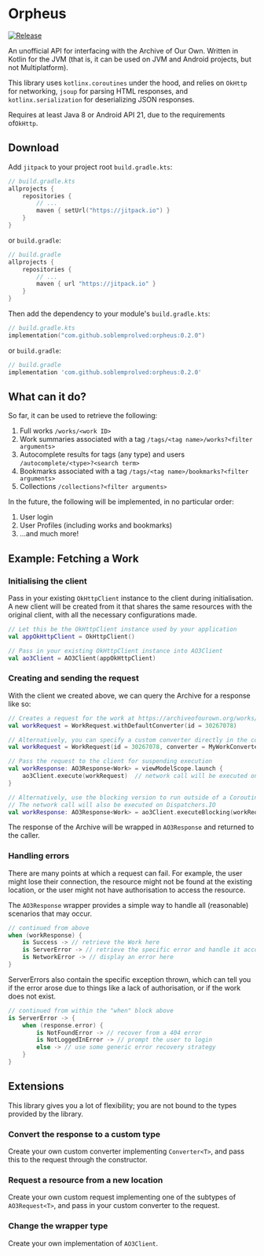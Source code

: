 # Orpheus

[![Release](https://jitpack.io/v/soblemprolved/orpheus.svg)](https://jitpack.io/#soblemprolved/orpheus)

An unofficial API for interfacing with the Archive of Our Own. Written in Kotlin
for the JVM (that is, it can be used on JVM and Android projects, but not
Multiplatform).

This library uses `kotlinx.coroutines` under the hood, and relies on `OkHttp`
for networking, `jsoup` for parsing HTML responses, and `kotlinx.serialization`
for deserializing JSON responses.

Requires at least Java 8 or Android API 21, due to the requirements of`OkHttp`.

## Download
Add `jitpack` to your project root `build.gradle.kts`:

``` kotlin
// build.gradle.kts
allprojects {
    repositories {
        // ...
        maven { setUrl("https://jitpack.io") }
    }
}
```

or `build.gradle`:

``` groovy
// build.gradle
allprojects {
    repositories {
        // ...
        maven { url "https://jitpack.io" }
    }
}
```

Then add the dependency to your module's `build.gradle.kts`:

``` kotlin
// build.gradle.kts
implementation("com.github.soblemprolved:orpheus:0.2.0")
```

or `build.gradle`:

``` groovy
// build.gradle
implementation 'com.github.soblemprolved:orpheus:0.2.0'
```

## What can it do?
So far, it can be used to retrieve the following:
1. Full works
   `/works/<work ID>`
2. Work summaries associated with a tag
   `/tags/<tag name>/works?<filter arguments>`
3. Autocomplete results for tags (any type) and users
   `/autocomplete/<type>?<search term>`
4. Bookmarks associated with a tag
   `/tags/<tag name>/bookmarks?<filter arguments>`
5. Collections
   `/collections?<filter arguments>`

In the future, the following will be implemented, in no particular order:
1. User login
2. User Profiles (including works and bookmarks)
3. ...and much more!

## Example: Fetching a Work
### Initialising the client
Pass in your existing `OkHttpClient` instance to the client during initialisation.
A new client will be created from it that shares the same resources with the
original client, with all the necessary configurations made.

``` kotlin
// Let this be the OkHttpClient instance used by your application
val appOkHttpClient = OkHttpClient()

// Pass in your existing OkHttpClient instance into AO3Client
val ao3Client = AO3Client(appOkHttpClient)
```

### Creating and sending the request
With the client we created above, we can query the Archive for a response like so:

``` kotlin
// Creates a request for the work at https://archiveofourown.org/works/30267078
val workRequest = WorkRequest.withDefaultConverter(id = 30267078)

// Alternatively, you can specify a custom converter directly in the constructor
val workRequest = WorkRequest(id = 30267078, converter = MyWorkConverter)

// Pass the request to the client for suspending execution
val workResponse: AO3Response<Work> = viewModelScope.launch {
    ao3Client.execute(workRequest)  // network call will be executed on Dispatchers.IO
}

// Alternatively, use the blocking version to run outside of a CoroutineScope
// The network call will also be executed on Dispatchers.IO
val workResponse: AO3Response<Work> = ao3Client.executeBlocking(workRequest)

```
The response of the Archive will be wrapped in `AO3Response` and returned to the caller.

### Handling errors
There are many points at which a request can fail. For example, the user might lose their connection,
the resource might not be found at the existing location, or the user might not have authorisation
to access the resource.

The `AO3Response` wrapper provides a simple way to handle all (reasonable) scenarios that may occur.

``` kotlin
// continued from above
when (workResponse) {
    is Success -> // retrieve the Work here
    is ServerError -> // retrieve the specific error and handle it accordingly
    is NetworkError -> // display an error here
}
```

ServerErrors also contain the specific exception thrown, which can tell you if the
error arose due to things like a lack of authorisation, or if the work does not exist.

``` kotlin
// continued from within the "when" block above
is ServerError -> {
    when (response.error) {
        is NotFoundError -> // recover from a 404 error
        is NotLoggedInError -> // prompt the user to login
        else -> // use some generic error recovery strategy
    }
}
```

## Extensions
This library gives you a lot of flexibility; you are not bound to the types provided
by the library.

### Convert the response to a custom type
Create your own custom converter implementing `Converter<T>`, and pass this to the
request through the constructor.

### Request a resource from a new location
Create your own custom request implementing one of the subtypes of `AO3Request<T>`,
and pass in your custom converter to the request.

### Change the wrapper type
Create your own implementation of `AO3Client`.
